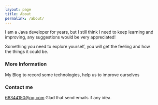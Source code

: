 ```yaml
---
layout: page
title: About
permalink: /about/
---
```


I am a Java developer for years, but I still  think I need to keep learning and improving, any suggestions would be very appreciated!

Something you need to explore yourself, you will get the feeling and how the things it could be. 

### More Information

My Blog to record some technologies, help us to improve ourselves

### Contact me

[68344150@qq.com](mailto:68344150@qq.com) Glad that send emails if any idea.
